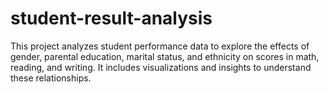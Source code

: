 # student-result-analysis
 This project analyzes student performance data to explore the effects of gender, parental education, marital status, and ethnicity on scores in math, reading, and writing. It includes visualizations and insights to understand these relationships.

